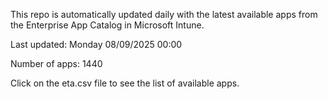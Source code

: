 This repo is automatically updated daily with the latest available apps from the Enterprise App Catalog in Microsoft Intune.

Last updated: Monday 08/09/2025 00:00

Number of apps: 1440

Click on the eta.csv file to see the list of available apps.
